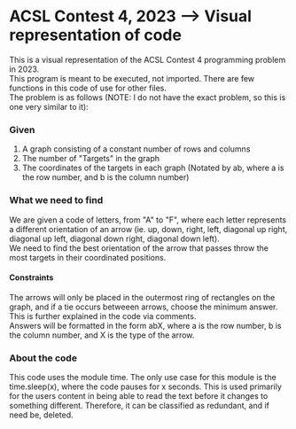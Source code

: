 # ACSL Contest 4, 2023 --> Visual representation of code  
This is a visual representation of the ACSL Contest 4 programming problem in 2023.  
This program is meant to be executed, not imported. There are few functions in this code of use for other files.  
The problem is as follows (NOTE: I do not have the exact problem, so this is one very similar to it):  
### Given
1. A graph consisting of a constant number of rows and columns
2. The number of "Targets" in the graph
3. The coordinates of the targets in each graph (Notated by ab, where a is the row number, and b is the column number)
### What we need to find
We are given a code of letters, from "A" to "F", where each letter represents a different orientation of an arrow (ie. up, down, right, left, diagonal up right, diagonal up left, diagonal down right, diagonal down left).  
We need to find the best orientation of the arrow that passes throw the most targets in their coordinated positions.
#### Constraints
The arrows will only be placed in the outermost ring of rectangles on the graph, and if a tie occurs betweeen arrows, choose the minimum answer. This is further explained in the code via comments.  
Answers will be formatted in the form abX, where a is the row number, b is the column number, and X is the type of the arrow.  
### About the code
This code uses the module time. The only use case for this module is the time.sleep(x), where the code pauses for x seconds. This is used primarily for the users content in being able to read the text before it changes to something different. Therefore, it can be classified as redundant, and if need be, deleted.

